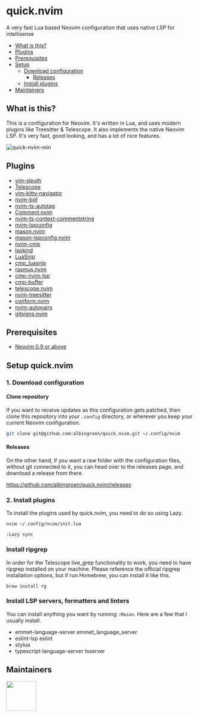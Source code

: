 # quick.nvim

A very fast Lua based Neovim configuration that uses native LSP for intellisense

- [What is this?](#what-is-this)
- [Plugins](#plugins)
- [Prerequisites](#prerequisites)
- [Setup](#setup-quicknvim)
  - [Download configuration](#1-download-configuration)
    - [Releases](#releases)
  - [Install plugins](#2-install-plugins)
- [Maintainers](#maintainers)

## What is this?

This is a configuration for Neovim. It's written in Lua, and uses modern plugins like Treesitter & Telescope. It also implements the native Neovim LSP. It's very fast, good looking, and has a lot of nice features.

![quick-nvim-min](https://github.com/albingroen/quick.nvim/assets/19674362/3721f3a0-7198-4e23-9d76-a907dadb91ff)

## Plugins

- [vim-sleuth](https://github.com/tpope/vim-sleuth)
- [Telescope](https://github.com/nvim-telescope/telescope.nvim)
- [vim-kitty-navigator](https://github.com/knubie/vim-kitty-navigator)
- [nvim-bqf](https://github.com/kevinhwang91/nvim-bqf)
- [nvim-ts-autotag](https://github.com/windwp/nvim-ts-autotag)
- [Comment.nvim](https://github.com/numToStr/Comment.nvim)
- [nvim-ts-context-commentstring](https://github.com/JoosepAlviste/nvim-ts-context-commentstring)
- [nvim-lspconfig](https://github.com/neovim/nvim-lspconfig)
- [mason.nvim](https://github.com/williamboman/mason.nvim)
- [mason-lspconfig.nvim](https://github.com/williamboman/mason-lspconfig.nvim)
- [nvim-cmp](https://github.com/hrsh7th/nvim-cmp)
- [lspkind](https://github.com/onsails/lspkind.nvim)
- [LuaSnip](https://github.com/L3MON4D3/LuaSnip)
- [cmp_luasnip](https://github.com/saadparwaiz1/cmp_luasnip)
- [rasmus.nvim](https://github.com/kvrohit/rasmus.nvim)
- [cmp-nvim-lsp](https://github.com/hrsh7th/cmp-nvim-lsp)
- [cmp-buffer](https://github.com/hrsh7th/cmp-buffer)
- [telescope.nvim](https://github.com/nvim-telescope/telescope.nvim)
- [nvim-treesitter](https://github.com/nvim-treesitter/nvim-treesitter)
- [conform.nvim](https://github.com/stevearc/conform.nvim)
- [nvim-autopairs](https://github.com/windwp/nvim-autopairs)
- [gitsigns.nvim](https://github.com/lewis6991/gitsigns.nvim)

## Prerequisites

- [Neovim 0.9 or above](https://neovim.io)

## Setup quick.nvim

### 1. Download configuration

#### Clone repository

If you want to receive updates as this configuration gets patched, then clone this repository into your `.config` directory, or wherever you keep your current Neovim configuration.

```sh
git clone git@github.com:albingroen/quick.nvim.git ~/.config/nvim
```

#### Releases

On the other hand, if you want a raw folder with the configuration files, without git connected to it, you can head over to the releases page, and download a release from there.

https://github.com/albingroen/quick.nvim/releases

### 2. Install plugins

To install the plugins used by quick.nvim, you need to do so using Lazy.

```
nvim ~/.config/nvim/init.lua
```

```
:Lazy sync
```

### Install ripgrep

In order for the Telescope live_grep functionality to work, you need to have ripgrep installed on your machine. Please reference the official ripgrep installation options, but if run Homebrew, you can install it like this.

```
brew install rg
```

### Install LSP servers, formatters and linters

You can install anything you want by running `:Mason`. Here are a few that I usually install.

- emmet-language-server emmet_language_server
- eslint-lsp eslint
- stylua
- typescript-language-server tsserver

## Maintainers

<a href="https://github.com/albingroen"> 
  <img src="https://avatars.githubusercontent.com/u/19674362?v=4" width="80" height="80" />
</a>
